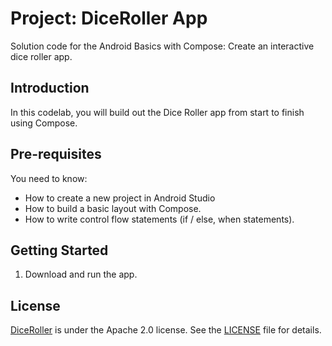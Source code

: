 Project: DiceRoller App
==================================

Solution code for the Android Basics with Compose: Create an interactive dice roller app.

Introduction
------------
In this codelab, you will build out the Dice Roller app from start to finish using Compose.

Pre-requisites
--------------

You need to know:
- How to create a new project in Android Studio
- How to build a basic layout with Compose.
- How to write control flow statements (if / else, when statements).

Getting Started
---------------

1. Download and run the app.

License
---

[DiceRoller](https://github.com/samsuse/DiceRoller) is under the Apache 2.0 license. See the [LICENSE](https://github.com/samsuse/DiceRoller/blob/master/LICENSE) file for details.
